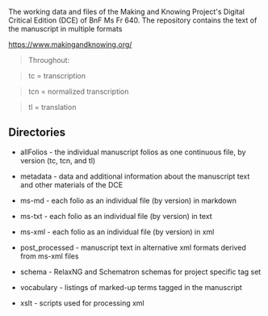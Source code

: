The working data and files of the Making and Knowing Project's Digital Critical Edition (DCE) of BnF Ms Fr 640.
The repository contains the text of the manuscript in multiple formats

https://www.makingandknowing.org/


> Throughout:

> tc = transcription

> tcn = normalized transcription

> tl = translation


## Directories

- allFolios - the individual manuscript folios as one continuous file, by version (tc, tcn, and tl)

- metadata - data and additional information about the manuscript text and other materials of the DCE

- ms-md - each folio as an individual file (by version) in markdown

- ms-txt - each folio as an individual file (by version) in text

- ms-xml - each folio as an individual file (by version) in xml

- post_processed - manuscript text in alternative xml formats derived from ms-xml files  

- schema  - RelaxNG and Schematron schemas for project specific tag set

- vocabulary - listings of marked-up terms tagged in the manuscript 

- xslt - scripts used for processing xml







